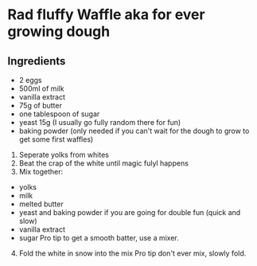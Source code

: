 # Rad fluffy Waffle aka for ever growing dough

## Ingredients
- 2 eggs
- 500ml of milk
- vanilla extract
- 75g of butter
- one tablespoon of sugar
- yeast 15g (I usually go fully random there for fun)
- baking powder (only needed if you can't wait for the dough to grow to get some first waffles)


1. Seperate yolks from whites
2. Beat the crap of the white until magic fulyl happens
3. Mix together:
  - yolks
  - milk
  - melted butter
  - yeast and baking powder if you are going for double fun (quick and slow)
  - vanilla extract
  - sugar
  Pro tip to get a smooth batter, use a mixer.
4. Fold the white in snow into the mix
  Pro tip don't ever mix, slowly fold.
